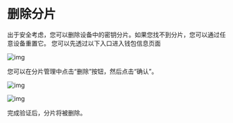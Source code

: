 # 删除分片

出于安全考虑，您可以删除设备中的密钥分片。如果您找不到分片，您可以通过任意设备重置它。 您可以先透过以下入口进入钱包信息页面

![img](https://support.Nexa.com/~gitbook/image?url=https%3A%2F%2F2287475285-files.gitbook.io%2F%7E%2Ffiles%2Fv0%2Fb%2Fgitbook-x-prod.appspot.com%2Fo%2Fspaces%252FSdMhazXkh30OBfLly0nW%252Fuploads%252FXJtQrW9lyUWSOKyoEZNS%252Fimage.png%3Falt%3Dmedia%26token%3D56f6d3ea-d198-4a2e-a579-0c03075d0ba2&width=768&dpr=4&quality=100&sign=1c03c8b3&sv=2)

您可以在分片管理中点击“删除”按钮，然后点击“确认”。

![img](https://support.Nexa.com/~gitbook/image?url=https%3A%2F%2F2287475285-files.gitbook.io%2F%7E%2Ffiles%2Fv0%2Fb%2Fgitbook-x-prod.appspot.com%2Fo%2Fspaces%252FSdMhazXkh30OBfLly0nW%252Fuploads%252Fv39fhWb7AuiLsPNLl4nl%252Fimage.png%3Falt%3Dmedia%26token%3Da69b4816-3e4c-4ade-bb62-7eac527440cb&width=768&dpr=4&quality=100&sign=ec42f3d4&sv=2)

![img](https://support.Nexa.com/~gitbook/image?url=https%3A%2F%2F2287475285-files.gitbook.io%2F%7E%2Ffiles%2Fv0%2Fb%2Fgitbook-x-prod.appspot.com%2Fo%2Fspaces%252FSdMhazXkh30OBfLly0nW%252Fuploads%252FZK74rOfWokphX06bcOoy%252Fimage.png%3Falt%3Dmedia%26token%3Dfb1d7930-a32a-4900-b70c-04cf1d908fc7&width=768&dpr=4&quality=100&sign=1bef16f2&sv=2)

完成验证后，分片将被删除。
